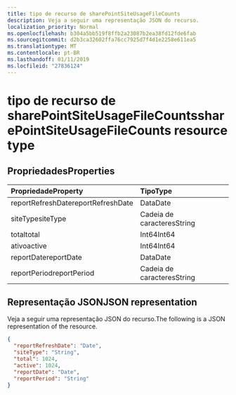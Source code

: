 ```yaml
---
title: tipo de recurso de sharePointSiteUsageFileCounts
description: Veja a seguir uma representação JSON do recurso.
localization_priority: Normal
ms.openlocfilehash: b304a5bb519f8ffb2a23087b2ea38fd12fde6fab
ms.sourcegitcommit: d2b3ca32602ffa76cc7925d7f4d1e2258e611ea5
ms.translationtype: MT
ms.contentlocale: pt-BR
ms.lasthandoff: 01/11/2019
ms.locfileid: "27836124"
---
```

# <a name="sharepointsiteusagefilecounts-resource-type"></a><span data-ttu-id="f46a5-103">tipo de recurso de sharePointSiteUsageFileCounts</span><span class="sxs-lookup"><span data-stu-id="f46a5-103">sharePointSiteUsageFileCounts resource type</span></span>

## <a name="properties"></a><span data-ttu-id="f46a5-104">Propriedades</span><span class="sxs-lookup"><span data-stu-id="f46a5-104">Properties</span></span>

| <span data-ttu-id="f46a5-105">Propriedade</span><span class="sxs-lookup"><span data-stu-id="f46a5-105">Property</span></span>          | <span data-ttu-id="f46a5-106">Tipo</span><span class="sxs-lookup"><span data-stu-id="f46a5-106">Type</span></span>   |
| :---------------- | :----- |
| <span data-ttu-id="f46a5-107">reportRefreshDate</span><span class="sxs-lookup"><span data-stu-id="f46a5-107">reportRefreshDate</span></span> | <span data-ttu-id="f46a5-108">Data</span><span class="sxs-lookup"><span data-stu-id="f46a5-108">Date</span></span>   |
| <span data-ttu-id="f46a5-109">siteType</span><span class="sxs-lookup"><span data-stu-id="f46a5-109">siteType</span></span>          | <span data-ttu-id="f46a5-110">Cadeia de caracteres</span><span class="sxs-lookup"><span data-stu-id="f46a5-110">String</span></span> |
| <span data-ttu-id="f46a5-111">total</span><span class="sxs-lookup"><span data-stu-id="f46a5-111">total</span></span>             | <span data-ttu-id="f46a5-112">Int64</span><span class="sxs-lookup"><span data-stu-id="f46a5-112">Int64</span></span>  |
| <span data-ttu-id="f46a5-113">ativo</span><span class="sxs-lookup"><span data-stu-id="f46a5-113">active</span></span>            | <span data-ttu-id="f46a5-114">Int64</span><span class="sxs-lookup"><span data-stu-id="f46a5-114">Int64</span></span>  |
| <span data-ttu-id="f46a5-115">reportDate</span><span class="sxs-lookup"><span data-stu-id="f46a5-115">reportDate</span></span>        | <span data-ttu-id="f46a5-116">Data</span><span class="sxs-lookup"><span data-stu-id="f46a5-116">Date</span></span>   |
| <span data-ttu-id="f46a5-117">reportPeriod</span><span class="sxs-lookup"><span data-stu-id="f46a5-117">reportPeriod</span></span>      | <span data-ttu-id="f46a5-118">Cadeia de caracteres</span><span class="sxs-lookup"><span data-stu-id="f46a5-118">String</span></span> |

## <a name="json-representation"></a><span data-ttu-id="f46a5-119">Representação JSON</span><span class="sxs-lookup"><span data-stu-id="f46a5-119">JSON representation</span></span>

<span data-ttu-id="f46a5-120">Veja a seguir uma representação JSON do recurso.</span><span class="sxs-lookup"><span data-stu-id="f46a5-120">The following is a JSON representation of the resource.</span></span>

<!-- {
  "blockType": "resource",
  "@odata.type": "microsoft.graph.sharePointSiteUsageFileCounts"
} -->

```json
{
  "reportRefreshDate": "Date", 
  "siteType": "String", 
  "total": 1024, 
  "active": 1024, 
  "reportDate": "Date", 
  "reportPeriod": "String"
}
```

